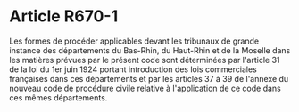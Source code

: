 # Article R670-1

Les formes de procéder applicables devant les tribunaux de grande instance des départements du Bas-Rhin, du Haut-Rhin et de la Moselle dans les matières prévues par le présent code sont déterminées par l'article 31 de la loi du 1er juin 1924 portant introduction des lois commerciales françaises dans ces départements et par les articles 37 à 39 de l'annexe du nouveau code de procédure civile relative à l'application de ce code dans ces mêmes départements.

